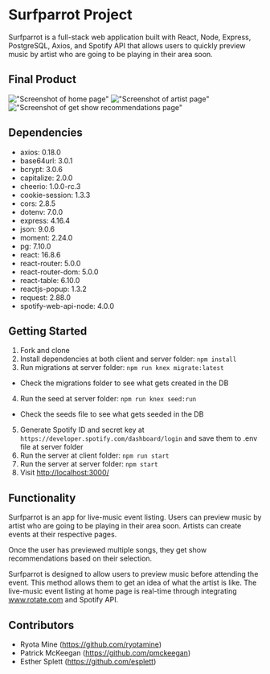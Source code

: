 # Surfparrot Project

Surfparrot is a full-stack web application built with React, Node, Express, PostgreSQL, Axios, and Spotify API that allows users to quickly preview music by artist who are going to be playing in their area soon.

## Final Product

!["Screenshot of home page"](https://github.com/ryotamine/surfparrot/blob/master/client/public/docs/surfparrot-home.png)
!["Screenshot of artist page"](https://github.com/ryotamine/surfparrot/blob/master/client/public/docs/surfparrot-artist.png)
!["Screenshot of get show recommendations page"](https://github.com/ryotamine/surfparrot/blob/master/client/public/docs/surfparrot-recommendations.png)

## Dependencies

- axios: 0.18.0
- base64url: 3.0.1
- bcrypt: 3.0.6
- capitalize: 2.0.0
- cheerio: 1.0.0-rc.3
- cookie-session: 1.3.3
- cors: 2.8.5
- dotenv: 7.0.0
- express: 4.16.4
- json: 9.0.6
- moment: 2.24.0
- pg: 7.10.0
- react: 16.8.6
- react-router: 5.0.0
- react-router-dom: 5.0.0
- react-table: 6.10.0
- reactjs-popup: 1.3.2
- request: 2.88.0
- spotify-web-api-node: 4.0.0

## Getting Started

1. Fork and clone
2. Install dependencies at both client and server folder: `npm install`
3. Run migrations at server folder: `npm run knex migrate:latest`
  - Check the migrations folder to see what gets created in the DB
4. Run the seed at server folder: `npm run knex seed:run`
  - Check the seeds file to see what gets seeded in the DB
5. Generate Spotify ID and secret key at `https://developer.spotify.com/dashboard/login` and save them to .env file at server folder
6. Run the server at client folder: `npm run start`
7. Run the server at server folder: `npm start`
8. Visit <http://localhost:3000/>

## Functionality

Surfparrot is an app for live-music event listing. Users can preview music by artist who are going to be playing in their area soon. Artists can create events at their respective pages.

Once the user has previewed multiple songs, they get show recommendations based on their selection.

Surfparrot is designed to allow users to preview music before attending the event. This method allows them to get an idea of what the artist is like. The live-music event listing at home page is real-time through integrating www.rotate.com and Spotify API.

## Contributors

- Ryota Mine (https://github.com/ryotamine)
- Patrick McKeegan (https://github.com/pmckeegan)
- Esther Splett (https://github.com/esplett)
